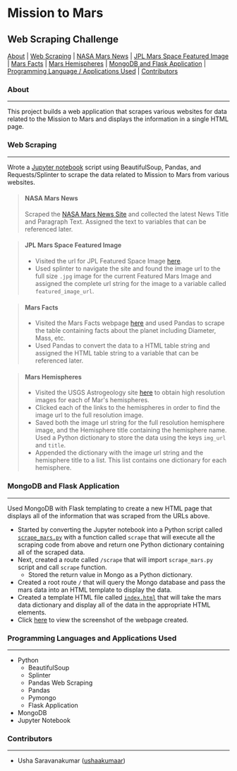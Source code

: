 # Mission to Mars
## Web Scraping Challenge

[About](#about) | [Web Scraping](#web-scraping) | [NASA Mars News](#nasa-mars-news) | [JPL Mars Space Featured Image](#jpl-mars-space-featured-image) | [Mars Facts](#mars-facts) | [Mars Hemispheres](#mars-hemispheres) | [MongoDB and Flask Application](#mongodb-and-flask-application) | [Programming Language / Applications Used](#programming-languages-and-applications-used) | [Contributors](#contributors)

### About
***
This project builds a web application that scrapes various websites for data related to the Mission to Mars and displays the information in a single HTML page.

### Web Scraping
***
Wrote a [Jupyter notebook](mission_to_mars.ipynb) script using BeautifulSoup, Pandas, and Requests/Splinter to scrape the data related to Mission to Mars from various websites.

> #### NASA Mars News
> Scraped the [NASA Mars News Site](https://mars.nasa.gov/news/) and collected the latest News Title and Paragraph Text. Assigned the text to variables that can be referenced later.

> #### JPL Mars Space Featured Image
> * Visited the url for JPL Featured Space Image [here](https://www.jpl.nasa.gov/spaceimages/?search=&category=Mars).
> * Used splinter to navigate the site and found the image url to the full size `.jpg` image for the current Featured Mars Image and assigned the complete url string for the image to a variable called `featured_image_url`.

> #### Mars Facts
> * Visited the Mars Facts webpage [here](https://space-facts.com/mars/) and used Pandas to scrape the table containing facts about the planet including Diameter, Mass, etc.
> * Used Pandas to convert the data to a HTML table string and assigned the HTML table string to a variable that can be referenced later.

> #### Mars Hemispheres
> * Visited the USGS Astrogeology site [here](https://astrogeology.usgs.gov/search/results?q=hemisphere+enhanced&k1=target&v1=Mars) to obtain high resolution images for each of Mar's hemispheres.
> * Clicked each of the links to the hemispheres in order to find the image url to the full resolution image.
> * Saved both the image url string for the full resolution hemisphere image, and the Hemisphere title containing the hemisphere name. Used a Python dictionary to store the data using the keys `img_url` and `title`.
> * Appended the dictionary with the image url string and the hemisphere title to a list. This list contains one dictionary for each hemisphere.

### MongoDB and Flask Application
***
Used MongoDB with Flask templating to create a new HTML page that displays all of the information that was scraped from the URLs above.

* Started by converting the Jupyter notebook into a Python script called [`scrape_mars.py`](scrape_mars.py) with a function called `scrape` that will execute all the scraping code from above and return one Python dictionary containing all of the scraped data.
* Next, created a route called `/scrape` that will import `scrape_mars.py` script and call `scrape` function.
  * Stored the return value in Mongo as a Python dictionary.
* Created a root route `/` that will query the Mongo database and pass the mars data into an HTML template to display the data.
* Created a template HTML file called [`index.html`](templates/index.html) that will take the mars data dictionary and display all of the data in the appropriate HTML elements. 
* Click [here](screenshots/final_app_screenshot.png) to view the screenshot of the webpage created.

### Programming Languages and Applications Used
***
-   Python
    *   BeautifulSoup
    *   Splinter
    *   Pandas Web Scraping
    *   Pandas
    *   Pymongo
    *   Flask Application
-   MongoDB
-   Jupyter Notebook

### Contributors
***
- Usha Saravanakumar ([ushaakumaar](https://github.com/ushaakumaar))
